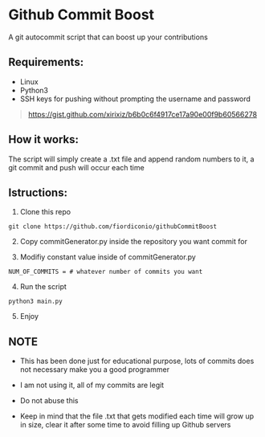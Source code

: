 # Github Commit Boost
A git autocommit script that can boost up your contributions

## Requirements:
- Linux
- Python3
- SSH keys for pushing without prompting the username and password
> https://gist.github.com/xirixiz/b6b0c6f4917ce17a90e00f9b60566278

## How it works:

The script will simply create a .txt file and append random numbers to it, a git commit and push will occur each time

## Istructions:

1. Clone this repo
```
git clone https://github.com/fiordiconio/githubCommitBoost
```

2. Copy commitGenerator.py inside the repository you want commit for

3. Modifiy constant value inside of commitGenerator.py
```
NUM_OF_COMMITS = # whatever number of commits you want
```

4. Run the script
```
python3 main.py
```

5. Enjoy

## NOTE

* This has been done just for educational purpose, lots of commits does not necessary make you a good programmer

* I am not using it, all of my commits are legit

* Do not abuse this

* Keep in mind that the file .txt that gets modified each time will grow up in size, clear it after some time to avoid filling up Github servers

